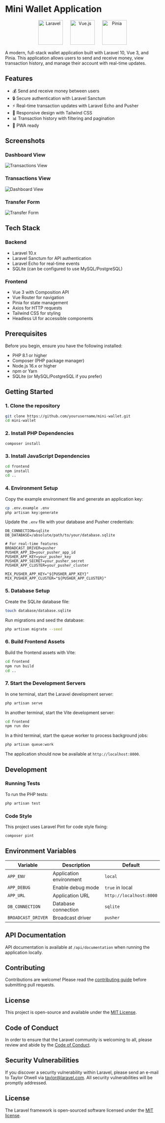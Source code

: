 # Mini Wallet Application

<p align="center">
  <img src="https://laravel.com/img/logomark.min.svg" alt="Laravel" height="80">
  <img src="https://vuejs.org/images/logo.png" alt="Vue.js" height="80" style="margin: 0 20px">
  <img src="https://pinia.vuejs.org/logo.svg" alt="Pinia" height="80">
</p>

A modern, full-stack wallet application built with Laravel 10, Vue 3, and Pinia. This application allows users to send and receive money, view transaction history, and manage their account with real-time updates.

## Features

- 💰 Send and receive money between users
- 🔒 Secure authentication with Laravel Sanctum
- ⚡ Real-time transaction updates with Laravel Echo and Pusher
- 📱 Responsive design with Tailwind CSS
- 📊 Transaction history with filtering and pagination
- 📱 PWA ready

## Screenshots

### Dashboard View
![Transactions View](/screenshots/Screenshot%202025-10-07%20at%2019.35.19.png)

### Transactions View
![Dashboard View](/screenshots/Screenshot%202025-10-07%20at%2019.35.05.png)

### Transfer Form
![Transfer Form](/screenshots/Screenshot%202025-10-07%20at%2020.12.09.png)

## Tech Stack

### Backend
- Laravel 10.x
- Laravel Sanctum for API authentication
- Laravel Echo for real-time events
- SQLite (can be configured to use MySQL/PostgreSQL)

### Frontend
- Vue 3 with Composition API
- Vue Router for navigation
- Pinia for state management
- Axios for HTTP requests
- Tailwind CSS for styling
- Headless UI for accessible components

## Prerequisites

Before you begin, ensure you have the following installed:

- PHP 8.1 or higher
- Composer (PHP package manager)
- Node.js 16.x or higher
- npm or Yarn
- SQLite (or MySQL/PostgreSQL if you prefer)

## Getting Started

### 1. Clone the repository

```bash
git clone https://github.com/yourusername/mini-wallet.git
cd mini-wallet
```

### 2. Install PHP Dependencies

```bash
composer install
```

### 3. Install JavaScript Dependencies

```bash
cd frontend
npm install
cd ..
```

### 4. Environment Setup

Copy the example environment file and generate an application key:

```bash
cp .env.example .env
php artisan key:generate
```

Update the `.env` file with your database and Pusher credentials:

```env
DB_CONNECTION=sqlite
DB_DATABASE=/absolute/path/to/your/database.sqlite

# For real-time features
BROADCAST_DRIVER=pusher
PUSHER_APP_ID=your_pusher_app_id
PUSHER_APP_KEY=your_pusher_key
PUSHER_APP_SECRET=your_pusher_secret
PUSHER_APP_CLUSTER=your_pusher_cluster

MIX_PUSHER_APP_KEY="${PUSHER_APP_KEY}"
MIX_PUSHER_APP_CLUSTER="${PUSHER_APP_CLUSTER}"
```

### 5. Database Setup

Create the SQLite database file:

```bash
touch database/database.sqlite
```

Run migrations and seed the database:

```bash
php artisan migrate --seed
```

### 6. Build Frontend Assets

Build the frontend assets with Vite:

```bash
cd frontend
npm run build
cd ..
```

### 7. Start the Development Servers

In one terminal, start the Laravel development server:

```bash
php artisan serve
```

In another terminal, start the Vite development server:

```bash
cd frontend
npm run dev
```

In a third terminal, start the queue worker to process background jobs:

```bash
php artisan queue:work
```

The application should now be available at `http://localhost:8000`.

## Development

### Running Tests

To run the PHP tests:

```bash
php artisan test
```

### Code Style

This project uses Laravel Pint for code style fixing:

```bash
composer pint
```

## Environment Variables

| Variable | Description | Default |
|----------|-------------|---------|
| `APP_ENV` | Application environment | `local` |
| `APP_DEBUG` | Enable debug mode | `true` in local |
| `APP_URL` | Application URL | `http://localhost:8000` |
| `DB_CONNECTION` | Database connection | `sqlite` |
| `BROADCAST_DRIVER` | Broadcast driver | `pusher` |

## API Documentation

API documentation is available at `/api/documentation` when running the application locally.

## Contributing

Contributions are welcome! Please read the [contributing guide](CONTRIBUTING.md) before submitting pull requests.

## License

This project is open-source and available under the [MIT License](LICENSE).

## Code of Conduct

In order to ensure that the Laravel community is welcoming to all, please review and abide by the [Code of Conduct](https://laravel.com/docs/contributions#code-of-conduct).

## Security Vulnerabilities

If you discover a security vulnerability within Laravel, please send an e-mail to Taylor Otwell via [taylor@laravel.com](mailto:taylor@laravel.com). All security vulnerabilities will be promptly addressed.

## License

The Laravel framework is open-sourced software licensed under the [MIT license](https://opensource.org/licenses/MIT).
